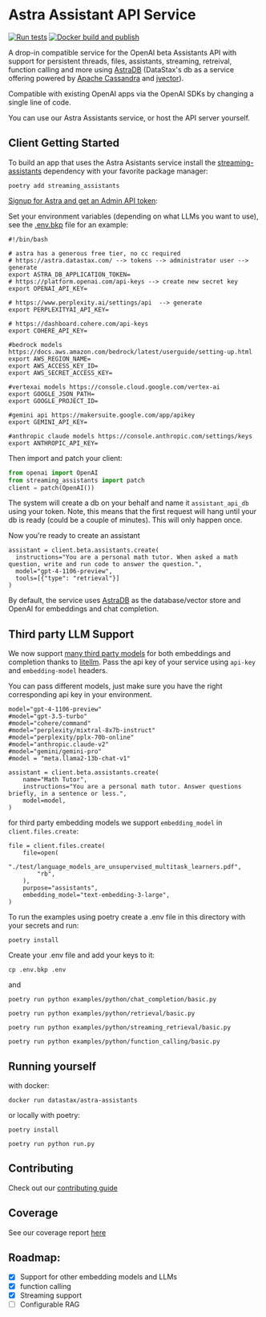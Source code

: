 # Astra Assistant API Service
[![Run tests](https://github.com/datastax/astra-assistants-api/actions/workflows/run-tests.yml/badge.svg?branch=main)](https://github.com/datastax/astra-assistants-api/actions/workflows/run-tests.yml)
[![Docker build and publish](https://github.com/datastax/astra-assistants-api/actions/workflows/docker.yml/badge.svg)](https://github.com/datastax/astra-assistants-api/actions/workflows/docker.yml)

A drop-in compatible service for the OpenAI beta Assistants API with support for persistent threads, files, assistants, streaming, retreival, function calling and more using [AstraDB](https://astra.datastax.com) (DataStax's db as a service offering powered by [Apache Cassandra](https://cassandra.apache.org/_/index.html) and [jvector](https://github.com/jbellis/jvector)).

Compatible with existing OpenAI apps via the OpenAI SDKs by changing a single line of code.

You can use our Astra Assistants service, or host the API server yourself.

## Client Getting Started

To build an app that uses the Astra Asistants service install the [streaming-assistants](https://github.com/phact/streaming-assistants) dependency with your favorite package manager:

```
poetry add streaming_assistants
```

[Signup for Astra and get an Admin API token](https://astra.datastax.com/signup):

Set your environment variables (depending on what LLMs you want to use), see the [.env.bkp](./.env.bkp) file for an example:

```
#!/bin/bash

# astra has a generous free tier, no cc required 
# https://astra.datastax.com/ --> tokens --> administrator user --> generate
export ASTRA_DB_APPLICATION_TOKEN=
# https://platform.openai.com/api-keys --> create new secret key
export OPENAI_API_KEY=

# https://www.perplexity.ai/settings/api  --> generate
export PERPLEXITYAI_API_KEY=

# https://dashboard.cohere.com/api-keys
export COHERE_API_KEY=

#bedrock models https://docs.aws.amazon.com/bedrock/latest/userguide/setting-up.html
export AWS_REGION_NAME=
export AWS_ACCESS_KEY_ID=
export AWS_SECRET_ACCESS_KEY=

#vertexai models https://console.cloud.google.com/vertex-ai
export GOOGLE_JSON_PATH=
export GOOGLE_PROJECT_ID=

#gemini api https://makersuite.google.com/app/apikey
export GEMINI_API_KEY=

#anthropic claude models https://console.anthropic.com/settings/keys
export ANTHROPIC_API_KEY=
```

Then import and patch your client:

```python
from openai import OpenAI
from streaming_assistants import patch
client = patch(OpenAI())
```
The system will create a db on your behalf and name it `assistant_api_db` using your token. Note, this means that the first request will hang until your db is ready (could be a couple of minutes). This will only happen once.

Now you're ready to create an assistant

```
assistant = client.beta.assistants.create(
  instructions="You are a personal math tutor. When asked a math question, write and run code to answer the question.",
  model="gpt-4-1106-preview",
  tools=[{"type": "retrieval"}]
)
```

By default, the service uses [AstraDB](https://astra.datastax.com/signup) as the database/vector store and OpenAI for embeddings and chat completion.


## Third party LLM Support

We now support [many third party models](https://docs.litellm.ai/docs/providers) for both embeddings and completion thanks to [litellm](https://github.com/BerriAI/litellm). Pass the api key of your service using `api-key` and `embedding-model` headers.

You can pass different models, just make sure you have the right corresponding api key in your environment.

```
model="gpt-4-1106-preview"
#model="gpt-3.5-turbo"
#model="cohere/command"
#model="perplexity/mixtral-8x7b-instruct"
#model="perplexity/pplx-70b-online"
#model="anthropic.claude-v2"
#model="gemini/gemini-pro"
#model = "meta.llama2-13b-chat-v1"

assistant = client.beta.assistants.create(
    name="Math Tutor",
    instructions="You are a personal math tutor. Answer questions briefly, in a sentence or less.",
    model=model,
)
```

for third party embedding models we support `embedding_model` in `client.files.create`:
```
file = client.files.create(
    file=open(
        "./test/language_models_are_unsupervised_multitask_learners.pdf",
        "rb",
    ),
    purpose="assistants",
    embedding_model="text-embedding-3-large",
)
```

To run the examples using poetry create a .env file in this directory with your secrets and run:

    poetry install

Create your .env file and add your keys to it:

    cp .env.bkp .env

and 

    poetry run python examples/python/chat_completion/basic.py

    poetry run python examples/python/retrieval/basic.py

    poetry run python examples/python/streaming_retrieval/basic.py

    poetry run python examples/python/function_calling/basic.py


## Running yourself

with docker:

    docker run datastax/astra-assistants

or locally with poetry:

    poetry install

    poetry run python run.py

## Contributing

Check out our [contributing guide](./CONTRIBUTING.md)

## Coverage

See our coverage report [here](./coverage.md)

## Roadmap:
 - [X] Support for other embedding models and LLMs
 - [X] function calling
 - [X] Streaming support
 - [ ] Configurable RAG
